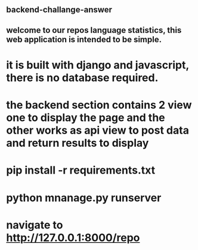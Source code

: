 ## backend-challange-answer

## welcome to our repos language statistics, this web application is intended to be simple.
# it is built with django and javascript, there is no database required.
# the backend section contains 2 view one to display the page and the other works as api view to post data and return results to display
# pip install -r requirements.txt
# python mnanage.py runserver
# navigate to http://127.0.0.1:8000/repo

